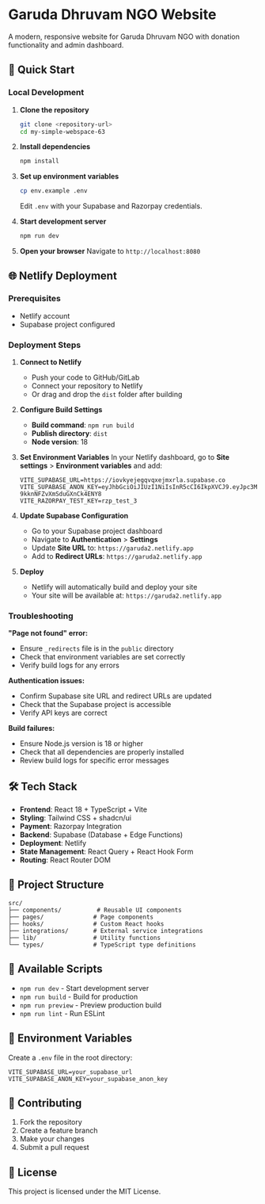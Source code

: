 # Garuda Dhruvam NGO Website

A modern, responsive website for Garuda Dhruvam NGO with donation functionality and admin dashboard.

## 🚀 Quick Start

### Local Development

1. **Clone the repository**
   ```bash
   git clone <repository-url>
   cd my-simple-webspace-63
   ```

2. **Install dependencies**
   ```bash
   npm install
   ```

3. **Set up environment variables**
   ```bash
   cp env.example .env
   ```
   Edit `.env` with your Supabase and Razorpay credentials.

4. **Start development server**
   ```bash
   npm run dev
   ```

5. **Open your browser**
   Navigate to `http://localhost:8080`

## 🌐 Netlify Deployment

### Prerequisites
- Netlify account
- Supabase project configured

### Deployment Steps

1. **Connect to Netlify**
   - Push your code to GitHub/GitLab
   - Connect your repository to Netlify
   - Or drag and drop the `dist` folder after building

2. **Configure Build Settings**
   - **Build command**: `npm run build`
   - **Publish directory**: `dist`
   - **Node version**: 18

3. **Set Environment Variables**
   In your Netlify dashboard, go to **Site settings** > **Environment variables** and add:
   ```
   VITE_SUPABASE_URL=https://iovkyejegqvqxejmxrla.supabase.co
   VITE_SUPABASE_ANON_KEY=eyJhbGciOiJIUzI1NiIsInR5cCI6IkpXVCJ9.eyJpc3MiOiJzdXBhYmFzZSIsInJlZiI6Imlvdmt5ZWplZ3F2cXhlam14cmxhIiwicm9sZSI6ImFub24iLCJpYXQiOjE3NTM2OTk0ODUsImV4cCI6MjA2OTI3NTQ4NX0.Y4LFBB3fBnTdRTZDINi-9kknNFZvXmSduGXnCk4ENY8
   VITE_RAZORPAY_TEST_KEY=rzp_test_3
   ```

4. **Update Supabase Configuration**
   - Go to your Supabase project dashboard
   - Navigate to **Authentication** > **Settings**
   - Update **Site URL** to: `https://garuda2.netlify.app`
   - Add to **Redirect URLs**: `https://garuda2.netlify.app`

5. **Deploy**
   - Netlify will automatically build and deploy your site
   - Your site will be available at: `https://garuda2.netlify.app`

### Troubleshooting

**"Page not found" error:**
- Ensure `_redirects` file is in the `public` directory
- Check that environment variables are set correctly
- Verify build logs for any errors

**Authentication issues:**
- Confirm Supabase site URL and redirect URLs are updated
- Check that the Supabase project is accessible
- Verify API keys are correct

**Build failures:**
- Ensure Node.js version is 18 or higher
- Check that all dependencies are properly installed
- Review build logs for specific error messages

## 🛠️ Tech Stack

- **Frontend**: React 18 + TypeScript + Vite
- **Styling**: Tailwind CSS + shadcn/ui
- **Payment**: Razorpay Integration
- **Backend**: Supabase (Database + Edge Functions)
- **Deployment**: Netlify
- **State Management**: React Query + React Hook Form
- **Routing**: React Router DOM

## 📁 Project Structure

```
src/
├── components/          # Reusable UI components
├── pages/              # Page components
├── hooks/              # Custom React hooks
├── integrations/       # External service integrations
├── lib/                # Utility functions
└── types/              # TypeScript type definitions
```

## 🔧 Available Scripts

- `npm run dev` - Start development server
- `npm run build` - Build for production
- `npm run preview` - Preview production build
- `npm run lint` - Run ESLint

## 📝 Environment Variables

Create a `.env` file in the root directory:

```env
VITE_SUPABASE_URL=your_supabase_url
VITE_SUPABASE_ANON_KEY=your_supabase_anon_key
```

## 🤝 Contributing

1. Fork the repository
2. Create a feature branch
3. Make your changes
4. Submit a pull request

## 📄 License

This project is licensed under the MIT License.
